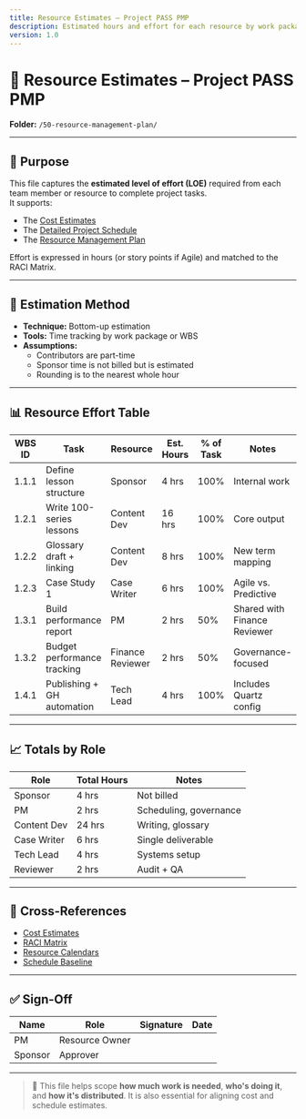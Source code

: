 ```yaml
---
title: Resource Estimates – Project PASS PMP
description: Estimated hours and effort for each resource by work package or task.
version: 1.0
---
```


# 🧮 Resource Estimates – Project PASS PMP  
**Folder:** `/50-resource-management-plan/`  

---

## 📎 Purpose

This file captures the **estimated level of effort (LOE)** required from each team member or resource to complete project tasks.  
It supports:
- The [Cost Estimates](../30-cost-management-plan/40-Cost-Estimates.md)  
- The [Detailed Project Schedule](../20-schedule-management/02-detailed-project-schedule.md)  
- The [Resource Management Plan](10-resource-management-plan.md)

Effort is expressed in hours (or story points if Agile) and matched to the RACI Matrix.

---

## 🔢 Estimation Method

- **Technique:** Bottom-up estimation  
- **Tools:** Time tracking by work package or WBS  
- **Assumptions:**  
  - Contributors are part-time  
  - Sponsor time is not billed but is estimated  
  - Rounding is to the nearest whole hour

---

## 📊 Resource Effort Table

| WBS ID | Task | Resource | Est. Hours | % of Task | Notes |
|--------|------|----------|-------------|-----------|-------|
| 1.1.1 | Define lesson structure | Sponsor | 4 hrs | 100% | Internal work |
| 1.2.1 | Write 100-series lessons | Content Dev | 16 hrs | 100% | Core output |
| 1.2.2 | Glossary draft + linking | Content Dev | 8 hrs | 100% | New term mapping |
| 1.2.3 | Case Study 1 | Case Writer | 6 hrs | 100% | Agile vs. Predictive |
| 1.3.1 | Build performance report | PM | 2 hrs | 50% | Shared with Finance Reviewer |
| 1.3.2 | Budget performance tracking | Finance Reviewer | 2 hrs | 50% | Governance-focused |
| 1.4.1 | Publishing + GH automation | Tech Lead | 4 hrs | 100% | Includes Quartz config |

---

## 📈 Totals by Role

| Role | Total Hours | Notes |
|------|-------------|-------|
| Sponsor | 4 hrs | Not billed |
| PM | 2 hrs | Scheduling, governance |
| Content Dev | 24 hrs | Writing, glossary |
| Case Writer | 6 hrs | Single deliverable |
| Tech Lead | 4 hrs | Systems setup |
| Reviewer | 2 hrs | Audit + QA |

---

## 🔁 Cross-References

- [Cost Estimates](../30-cost-management-plan/40-Cost-Estimates.md)  
- [RACI Matrix](20-raci-matrix.md)  
- [Resource Calendars](40-resource-calendars.md)  
- [Schedule Baseline](../20-schedule-management/04-schedule-baseline.md)

---

## ✅ Sign-Off

| Name | Role | Signature | Date |
|------|------|-----------|------|
| PM | Resource Owner | | |
| Sponsor | Approver | | |

---

> 📌 This file helps scope **how much work is needed**, **who's doing it**, and **how it's distributed**. It is also essential for aligning cost and schedule estimates.
